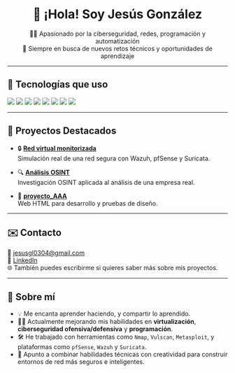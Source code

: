<h1 align="center">👋 ¡Hola! Soy Jesús González</h1>

<p align="center">
  🧑‍💻 Apasionado por la ciberseguridad, redes, programación y automatización <br>
  🚀 Siempre en busca de nuevos retos técnicos y oportunidades de aprendizaje
</p>

---

## 🧰 Tecnologías que uso

<img src="https://img.shields.io/badge/VMware-0071C5?style=for-the-badge&logo=vmware&logoColor=white"/>
<img src="https://img.shields.io/badge/PfSense-8892BF?style=for-the-badge&logo=pfSense&logoColor=white"/>
<img src="https://img.shields.io/badge/Wazuh-2E2E2E?style=for-the-badge&logo=wazuh&logoColor=white"/>
<img src="https://img.shields.io/badge/Linux-FCC624?style=for-the-badge&logo=linux&logoColor=black"/>
<img src="https://img.shields.io/badge/Suricata-DD4B39?style=for-the-badge&logo=suricata&logoColor=white"/>
<img src="https://img.shields.io/badge/Nmap-4682B4?style=for-the-badge&logo=gnubash&logoColor=white"/>
<img src="https://img.shields.io/badge/Metasploit-1e90ff?style=for-the-badge&logo=metasploit&logoColor=white"/>
<img src="https://img.shields.io/badge/Vulscan-8B0000?style=for-the-badge&logo=archlinux&logoColor=white"/>

---

## 📌 Proyectos Destacados

- 🔒 **[Red virtual monitorizada](https://github.com/JesusGL04/Red_virtual_monitorizada)**  
  Simulación real de una red segura con Wazuh, pfSense y Suricata.

- 🔍 **[Análisis OSINT](https://github.com/JesusGL04/Analisis_OSINT)**  
  Investigación OSINT aplicada al análisis de una empresa real.

- 🧪 **[proyecto_AAA](https://github.com/JesusGL04/proyecto_AAA)**  
  Web HTML para desarrollo y pruebas de diseño.

---

## ✉️ Contacto

📧 jesusgl0304@gmail.com  
💼 [LinkedIn](https://www.linkedin.com/in/jesus-gonzalez-lopez-1251482b9/)  
🌐 También puedes escribirme si quieres saber más sobre mis proyectos.

---

## 💬 Sobre mí

- 💡 Me encanta aprender haciendo, y compartir lo aprendido.
- 👨‍💻 Actualmente mejorando mis habilidades en **virtualización**, **ciberseguridad ofensiva/defensiva** y **programación**.
- 🛠️ He trabajado con herramientas como `Nmap`, `Vulscan`, `Metasploit`, y plataformas como `pfSense`, `Wazuh` y `Suricata`.
- 🎯 Apunto a combinar habilidades técnicas con creatividad para construir entornos de red más seguros e inteligentes.



